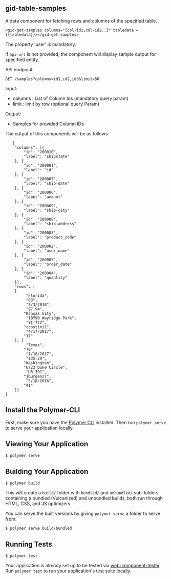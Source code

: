 ## gid-table-samples

A data component for fetching rows and columns of the specified table.

    <gid-get-samples columns="[col-id1,col-id2..]" tabledata = {{tabledata}}></gid-get-samples>
    
The property 'user' is mandatory.

If `api-url` is not provided, the component will display sample output for specified entity.

API endpoint:

    GET /samples?columns=id1,id2,id3&limit=50

Input:

- columns : List of Column Ids (mandatory query param)
- limit : limit by row (optional query Param)



Output:

- Samples for provided Column IDs

The output of this components will be as follows:

	   {
		"columns": [{
			"id": "200010",
			"label": "shipstate"
		}, {
			"id": "200001",
			"label": "id"
		}, {
			"id": "200007",
			"label": "ship-date"
		}, {
			"id": "200006",
			"label": "amount"
		}, {
			"id": "200009",
			"label": "ship-city"
		}, {
			"id": "200008",
			"label": "ship-address"
		}, {
			"id": "200003",
			"label": "product_code"
		}, {
			"id": "200002",
			"label": "user_name"
		}, {
			"id": "200005",
			"label": "order_date"
		}, {
			"id": "200004",
			"label": "quantity"
		}],
		"rows": [
		[
			 "Florida",
			 "83",
			 "7/3/2016",
			 "$7.94",
			"Kansas City",
			 "10790 Wayridge Park",
			 "YI-722",
			"ccostin11",
			 "4/17/2017",
			"17"
		], [
			 "Texas",
			"70",
			 "1/18/2017",
			 "$35.29",
			"Washington",
			"6723 Duke Circle",
			 "UR-391",
			"jburgen27",
			 "5/18/2016",
			"41"
		]]
	}



## Install the Polymer-CLI

First, make sure you have the [Polymer CLI](https://www.npmjs.com/package/polymer-cli) installed. Then run `polymer serve` to serve your application locally.

## Viewing Your Application

```
$ polymer serve
```

## Building Your Application

```
$ polymer build
```

This will create a `build/` folder with `bundled/` and `unbundled/` sub-folders
containing a bundled (Vulcanized) and unbundled builds, both run through HTML,
CSS, and JS optimizers.

You can serve the built versions by giving `polymer serve` a folder to serve
from:

```
$ polymer serve build/bundled
```

## Running Tests

```
$ polymer test
```

Your application is already set up to be tested via [web-component-tester](https://github.com/Polymer/web-component-tester). Run `polymer test` to run your application's test suite locally.
